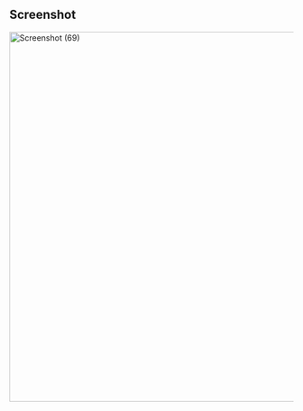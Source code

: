 ## Screenshot
<img width="1366" height="655" alt="Screenshot (69)" src="https://github.com/user-attachments/assets/c0ff1a2c-96b5-4ed3-9c0e-ea2c285a444b" />
